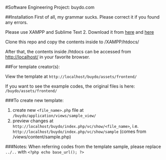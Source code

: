 #Software Engineering Project: buydo.com

##Installation
First of all, my grammar sucks. Please correct it if you found any errors.

Please use XAMPP and Sublime Text 2. Download it from [here](https://www.apachefriends.org/) and [here](www.sublimetext.com/2)

Clone this repo and copy the contents inside to /XAMPP/htdocs/

After that, the contents inside /htdocs can be accessed from [http://localhost/](http://localhost/) in your favorite browser.

##For template creator(s):

View the template at
`http://localhost/buydo/assets/frontend/`

If you want to see the example codes, the original files is here: `/buydo/assets/frontend/`

###To create new template:
1. create new `<file_name>.php` file at `/buydo/application/views/sample_view/`
2. preview changes at `http://localhost/buydo/index.php/vc/show/<file_name>`, i.e. `http://localhost/buydo/index.php/vc/show/sample` (comes from /views/content/sample.php)

###Notes:
When referring codes from the template sample, please replace `../..` with `<?php echo base_url(); ?>`
